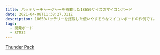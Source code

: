 ```yaml
---
title: バッテリーチャージャーを搭載した18650サイズのマイコンボード
date: 2021-04-08T11:38:27.311Z
description: 18650バッテリーを搭載した使いやすそうなマイコンボードの作例です。
tags:
  - 開発ボード
  - STM32
---
```

[Thunder Pack](https://hackaday.io/project/161054-thunder-pack)